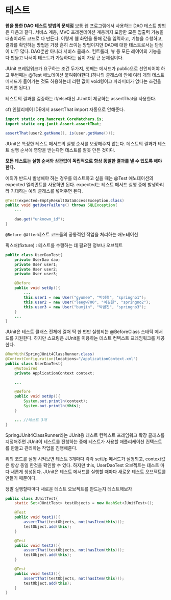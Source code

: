 # 테스트

**웹을 통한 DAO 테스트 방법의 문제점** 보통 웹 프로그램에서 사용하는 DAO 테스트 방법은 다음과 같다. 서비스 계층, MVC 프레젠테이션 계층까지 포함한 모든 입출력 기능을 대충이라도 코드로 다 만든다. 이렇게 웹 화면을 통해 값을 입력하고, 기능을 수행하고, 결과를 확인하는 방법은 가장 흔히 쓰이는 방법이지만 DAO에 대한 테스트로서는 단점이 너무 많다. DAO뿐만 아니라 서비스 클래스. 컨트롤러, 뷰 등 모든 레이어의 기능을 다 만들고 나서야 테스트가 가능하다는 점이 가장 큰 문제점이다.

JUnit 프레임워크가 요구하는 조건 두가지, 첫째는 메서드가 public으로 선언되어야 하고 두번째는 @Test 애노테이션 붙여줘야한다.\(하나의 클래스에 안에 여러 개의 테스트 메서드가 들어가는 것도 허용하는데 리턴 값이 void형이고 파라미터가 없다는 조건을 지키면 된다.\)

테스트의 결과를 검증하는 if/else대신 JUnit이 제공하는 assertThat을 사용한다.

cf\) 인텔리제이 IDE에서 assertThat import 자동으로 안해준다.

```java
import static org.hamcrest.CoreMatchers.is; 
import static org.junit.Assert.assertThat; 

assertThat(user2.getName(), is(user.getName()));
```

JUnit은 특정한 테스트 메서드의 실행 순서를 보장해주지 않는다. 데스트의 결과가 테스트 실행 순서에 영향을 받는다면 테스트를 잘못 만든 것이다.

**모든 테스트는 실행 순서와 상관없이 독립적으로 항상 동일한 결과를 낼 수 있도록 해야 한다.**

예외가 반드시 발생해야 하는 경우를 테스트하고 싶을 때는 @Test 애노테이션의 expected 엘리먼트를 사용하면 된다. expected는 테스트 메서드 실행 중에 발생하리라 기대하는 예외 클래스를 넣어주면 된다.

```java
@Test(expected=EmptyResultDataAccessException.class)
public void getUserFailure() throws SQLException{
    ...

    dao.get("unknown_id");
}
```

`@Before @After`테스트 코드들의 공통적인 작업을 처리하는 애노테이션

픽스처\(fixture\) : 테스트를 수행하는 데 필요한 정보나 오브젝트

```java
public class UserDaoTest{
    private UserDao dao;
    private User user1;
    private User user2;
    private User user3;

    @Before
    public void setUp(){
        ...
        this.user1 = new User("gyumee", "박성철", "springno1");
        this.user2 = new User("leegw700", "이길원", "springno2");
        this.user3 = new User("bumjin", "박범진", "springno3");
    }
    ...
}
```

JUnit은 테스트 클래스 전체에 걸쳐 딱 한 번만 실행되는 @BeforeClass 스태틱 메서드를 지원한다. 하지만 스프링은 JUnit을 이용하는 테스트 컨텍스트 프레임워크를 제공한다.

```java
@RunWith(SpringJUnit4ClassRunner.class)
@ContextConfiguration(locations="/applicationContext.xml")
public class UserDaoTest{
    @Autowired
    private ApplicationContext context;

    ...

    @Before
    public void setUp(){
        System.out.println(context);
        System.out.println(this); 
    }

    ... //테스트 3개 
}
```

SpringJUnit4ClassRunner라는 JUnit용 테스트 컨텍스트 프레임워크 확장 클래스를 지정해주면 JUnit이 테스트를 진행하는 중에 테스트가 사용할 애플리케이션 컨텍스트를 만들고 관리하는 작업을 진행해준다.

위의 코드를 실행 시켜보면 테스트 3개마다 각각 setUp 메서드가 실행되고, context값은 항상 동일 한것을 확인할 수 있다. 하지만 this, UserDaoTest 오브젝트는 테스트 마다 새롭게 생성된다. JUnit은 테스트 메서드를 실행할 때마다 새로운 테스트 오브젝트를 만들기 때문이다.

정말 실행할때마다 새로운 테스트 오브젝트를 만드는지 테스트해보자

```java
public class JUnitTest{
    static Set<JUnitTest> testObjects = new HashSet<JUnitTest>();

    @Test
    public void test1(){
        assertThat(testObjects, not(hasItem(this)));
        testObject.add(this);
    }

    @Test
    public void test2(){
        assertThat(testObjects, not(hasItem(this)));
        testObject.add(this);
    }

    @Test
    public void test3(){
        assertThat(testObjects, not(hasItem(this)));
        testObject.add(this);
    }
}
```

